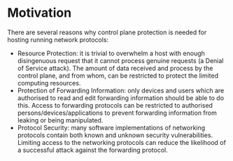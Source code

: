 # Motivation

There are several reasons why control plane protection is needed for hosting running network protocols:

* Resource Protection: it is trivial to overwhelm a host with enough disingenuous request that it cannot process genuine requests (a Denial of Service attack). The amount of data received and process by the control plane, and from whom, can be restricted to protect the limited computing resources.
* Protection of Forwarding Information: only devices and users which are authorised to read and edit forwarding information should be able to do this. Access to forwarding protocols can be restricted to authorised persons/devices/applications to prevent forwarding information from leaking or being manipulated.
* Protocol Security: many software implementations of networking protocols contain both known and unknown security vulnerabilities. Limiting access to the networking protocols can reduce the likelihood of a successful attack against the forwarding protocol.
